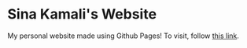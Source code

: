 # Sina Kamali's Website

My personal website made using Github Pages! To visit, follow [this link](https://kamali-sina.github.io).
